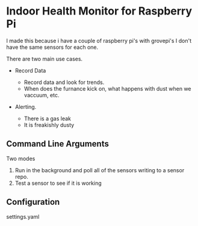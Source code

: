 # Indoor Health Monitor for Raspberry Pi

I made this because i have a couple of raspberry pi's with grovepi's
I don't have the same sensors for each one.

There are two main use cases.

* Record Data
    * Record data and look for trends.
    * When does the furnance kick on, what happens with dust when we vaccuum, etc.

* Alerting.
    * There is a gas leak
    * It is freakishly dusty

## Command Line Arguments

Two modes
1. Run in the background and poll all of the sensors writing to a sensor repo.
2. Test a sensor to see if it is working





## Configuration


settings.yaml
